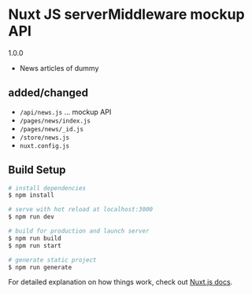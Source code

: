 # Nuxt JS serverMiddleware mockup API

1.0.0

- News articles of dummy

## added/changed

- `/api/news.js` ... mockup API
- `/pages/news/index.js`
- `/pages/news/_id.js`
- `/store/news.js`
- `nuxt.config.js`

## Build Setup

```bash
# install dependencies
$ npm install

# serve with hot reload at localhost:3000
$ npm run dev

# build for production and launch server
$ npm run build
$ npm run start

# generate static project
$ npm run generate
```

For detailed explanation on how things work, check out [Nuxt.js docs](https://nuxtjs.org).
